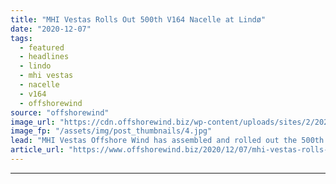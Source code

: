 ```yaml
---
title: "MHI Vestas Rolls Out 500th V164 Nacelle at Lindø"
date: "2020-12-07"
tags: 
  - featured
  - headlines
  - lindo
  - mhi vestas
  - nacelle
  - v164
  - offshorewind
source: "offshorewind"
image_url: "https://cdn.offshorewind.biz/wp-content/uploads/sites/2/2020/12/07101114/MHI-Vestas-Rolls-Out-500th-V164-Nacelle.jpg"
image_fp: "/assets/img/post_thumbnails/4.jpg"
lead: "MHI Vestas Offshore Wind has assembled and rolled out the 500th V164 nacelle from"
article_url: "https://www.offshorewind.biz/2020/12/07/mhi-vestas-rolls-out-500th-v164-nacelle-at-lindo/"
---
```


---
